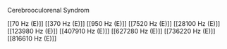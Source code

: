 Cerebrooculorenal Syndrom

[[70 Hz (E)]]
[[370 Hz (E)]]
[[950 Hz (E)]]
[[7520 Hz (E)]]
[[28100 Hz (E)]]
[[123980 Hz (E)]]
[[407910 Hz (E)]]
[[627280 Hz (E)]]
[[736220 Hz (E)]]
[[816610 Hz (E)]]